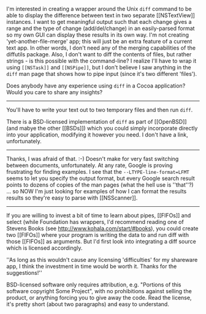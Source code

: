 

I'm interested in creating a wrapper around the Unix <code>diff</code> command to be able to display the difference between text in two separate [[NSTextView]] instances. I want to get meaningful output such that each change gives a range and the type of change (add/del/change) in an easily-parsed format so my own GUI can display these results in its own way. I'm not creating 'yet-another-file-merge' app; this will just be an extra feature of a current text app. In other words, I don't need any of the merging capabilities of the diffutils package. Also, I don't want to diff the contents of files, but rather strings - is this possible with the command-line? I realize I'll have to wrap it using <code>[[NSTask]]</code> and <code>[[NSPipe]]</code>, but I don't believe I saw anything in the <code>diff</code> man page that shows how to pipe input (since it's two different 'files').

Does anybody have any experience using <code>diff</code> in a Cocoa application? Would you care to share any insights?

----

You'll have to write your text out to two temporary files and then run <code>diff</code>.

There is a BSD-licensed implementation of <code>diff</code> as part of [[OpenBSD]] (and mabye the other [[BSDs]]) which you could simply incorporate directly into your application, modifying it however you need. I don't have a link, unfortunately.

----

Thanks, I was afraid of that. :-) Doesn't make for very fast switching between documents, unfortunately. At any rate, Google is proving frustrating for finding examples. I see that the <code>--LTYPE-line-format=LFMT</code> seems to let you specify the output format, but every Google search result points to dozens of copies of the man pages (what the hell use is ''that''?) ... so NOW I'm just looking for examples of how I can format the results results so they're easy to parse with [[NSScanner]].

----

If you are willing to invest a bit of time to learn about pipes, [[FIFOs]] and select (while Foundation has wrappers, I'd recommend reading one of 
Stevens Books (see http://www.kohala.com/start/#books), you could create two [[FIFOs]] where your program is writing the data to 
and run diff with those [[FIFOs]] as arguments. But I'd first look into integrating a diff source which is licensed accordingly.

''As long as this wouldn't cause any licensing 'difficulties' for my shareware app, I think the investment in time would be worth it. Thanks for the suggestions!''

BSD-licensed software only requires attribution, e.g. "Portions of this software copyright Some Project", with no prohibitions against selling the product, or anything forcing you to give away the code. Read the license, it's pretty short (about two paragraphs) and easy to understand.